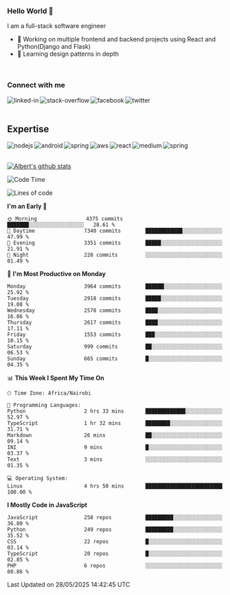 

### Hello World 👋
I am a full-stack software engineer
- 🔭 Working on multiple frontend and backend projects using React and Python(Django and Flask)
- 🌱 Learning design patterns in depth

<br>

### Connect with me

[<img align="left" alt="linked-in" src="https://img.shields.io/badge/linkedin-%230077B5.svg?&style=for-the-badge&logo=linkedin&logoColor=white" />](https://www.linkedin.com/in/albert-byrone/)

<!-- [<img align="left" alt="medium" src="https://img.shields.io/badge/medium-%2312100E.svg?&style=for-the-badge&logo=medium&logoColor=white" />](https://56faisal.medium.com/) -->

[<img align="left" alt="stack-overflow" src="https://img.shields.io/badge/stack%20overflow-FE7A16?logo=stack-overflow&logoColor=white&style=for-the-badge" />](https://stackoverflow.com/users/11916317/albert-byrone)

[<img align="left" alt="facebook" src="https://img.shields.io/badge/facebook-%231877F2.svg?&style=for-the-badge&logo=facebook&logoColor=white" />](https://web.facebook.com/albert.byrone.1/)

[<img align="left" alt="twitter" src="https://img.shields.io/badge/twitter-%231DA1F2.svg?&style=for-the-badge&logo=twitter&logoColor=white" />](https://twitter.com/byrone_albert)

<br>

<br>

## Expertise
<img align="left" alt="nodejs" src="https://img.shields.io/badge/python%20-%2343853D.svg?&style=for-the-badge&logo=node.js&logoColor=white" />
<img align="left" alt="android" src="https://img.shields.io/badge/Flask-3DDC84?logo=android&logoColor=white&style=for-the-badge" />
<img align="left" alt="spring" src="https://img.shields.io/badge/drf%20-%236DB33F.svg?&style=for-the-badge&logo=spring&logoColor=white" />
<img align="left" alt="aws" src="https://img.shields.io/badge/django%20AWS-%23232F3E?logo=amazon-aws&logoColor=white&style=for-the-badge" />
<img align="left" alt="react" src="https://img.shields.io/badge/react%20-%2320232a.svg?&style=for-the-badge&logo=react&logoColor=%2361DAFB" />
<img align="left" alt="medium" src="https://img.shields.io/badge/Angular-%23316192.svg?&style=for-the-badge&logo=postgresql&logoColor=white" />
<img align="left" alt="spring" src="https://img.shields.io/badge/Javascript%20-%236DB33F.svg?&style=for-the-badge&logo=spring&logoColor=white" />
<br>
<br>


[![Albert's github stats](https://github-readme-stats.vercel.app/api?username=Albert-Byrone&count_private=true&show_icons=true&theme=radical&hide_rank=false)](https://github.com/anuraghazra/github-readme-stats)

<!-- [![Top Langs](https://github-readme-stats.vercel.app/api/top-langs/?username=Albert-Byrone&layout=compact)](https://github.com/anuraghazra/github-readme-stats) -->

<!--
**Albert-Byrone/Albert-Byrone** is a ✨ _special_ ✨ repository because its `README.md` (this file) appears on your GitHub profile.

Here are some ideas to get you started:

- 🔭 I’m currently working on ...
- 🌱 I’m currently learning ...
- 👯 I’m looking to collaborate on ...
- 🤔 I’m looking for help with ...
- 💬 Ask me about ...
- 📫 How to reach me: ...
- 😄 Pronouns: ...
- ⚡ Fun fact: ...
-->


<!--START_SECTION:waka-->
![Code Time](http://img.shields.io/badge/Code%20Time-1%2C868%20hrs%206%20mins-blue)

![Lines of code](https://img.shields.io/badge/From%20Hello%20World%20I%27ve%20Written-86.8%20million%20lines%20of%20code-blue)

**I'm an Early 🐤** 

```text
🌞 Morning                4375 commits        ███████░░░░░░░░░░░░░░░░░░   28.61 % 
🌆 Daytime                7340 commits        ████████████░░░░░░░░░░░░░   47.99 % 
🌃 Evening                3351 commits        █████░░░░░░░░░░░░░░░░░░░░   21.91 % 
🌙 Night                  228 commits         ░░░░░░░░░░░░░░░░░░░░░░░░░   01.49 % 
```
📅 **I'm Most Productive on Monday** 

```text
Monday                   3964 commits        ██████░░░░░░░░░░░░░░░░░░░   25.92 % 
Tuesday                  2918 commits        █████░░░░░░░░░░░░░░░░░░░░   19.08 % 
Wednesday                2578 commits        ████░░░░░░░░░░░░░░░░░░░░░   16.86 % 
Thursday                 2617 commits        ████░░░░░░░░░░░░░░░░░░░░░   17.11 % 
Friday                   1553 commits        ███░░░░░░░░░░░░░░░░░░░░░░   10.15 % 
Saturday                 999 commits         ██░░░░░░░░░░░░░░░░░░░░░░░   06.53 % 
Sunday                   665 commits         █░░░░░░░░░░░░░░░░░░░░░░░░   04.35 % 
```


📊 **This Week I Spent My Time On** 

```text
🕑︎ Time Zone: Africa/Nairobi

💬 Programming Languages: 
Python                   2 hrs 33 mins       █████████████░░░░░░░░░░░░   52.97 % 
TypeScript               1 hr 32 mins        ████████░░░░░░░░░░░░░░░░░   31.71 % 
Markdown                 26 mins             ██░░░░░░░░░░░░░░░░░░░░░░░   09.14 % 
INI                      9 mins              █░░░░░░░░░░░░░░░░░░░░░░░░   03.37 % 
Text                     3 mins              ░░░░░░░░░░░░░░░░░░░░░░░░░   01.35 % 

💻 Operating System: 
Linux                    4 hrs 50 mins       █████████████████████████   100.00 % 
```

**I Mostly Code in JavaScript** 

```text
JavaScript               258 repos           █████████░░░░░░░░░░░░░░░░   36.80 % 
Python                   249 repos           █████████░░░░░░░░░░░░░░░░   35.52 % 
CSS                      22 repos            █░░░░░░░░░░░░░░░░░░░░░░░░   03.14 % 
TypeScript               20 repos            █░░░░░░░░░░░░░░░░░░░░░░░░   02.85 % 
PHP                      6 repos             ░░░░░░░░░░░░░░░░░░░░░░░░░   00.86 % 
```




 Last Updated on 28/05/2025 14:42:45 UTC
<!--END_SECTION:waka-->
